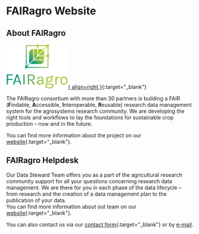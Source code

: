 # FAIRagro Website

## About FAIRagro
[![Logo FAIRagro](images/Logo_FAIRagro.png){ align=right }](https://fairagro.net/en/){:target="_blank"}

The FAIRagro consortium with more than 30 partners is building a FAIR (**F**indable, **A**ccessible, **I**nteroperable, **R**eusable) research data management system for the agrosystems research community.
We are developing the right tools and workflows to lay the foundations for sustainable crop production – now and in the future.

You can find more information about the project on our [website](https://fairagro.net/en/){:target="_blank"}.


## FAIRagro Helpdesk

Our Data Steward Team offers you as a part of the agricultural research community support for all your questions concerning research data management.
We are there for you in each phase of the data lifecycle – from research and the creation of a data management plan to the publication of your data.  
You can find more information about out team on our [website](https://fairagro.net/en/helpdesk/){:target="_blank"}.

You can also contact us via our [contact form](https://fairagro.net/en/helpdesk/){:target="_blank"} or by [e-mail](mailto:dataservice@fairagro.net).
